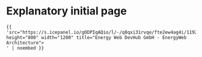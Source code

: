 # Explanatory initial page



```
{{ 'src="https://s.icepanel.io/gODPIqAQio/l/-/q8qxi31rvqe/fte2ew4ag4i/1192.7/321.4/0.788" height="800" width="1200" title="Energy Web DevHub GmbH - EnergyWeb Architecture"> 
' | noembed }}
```
